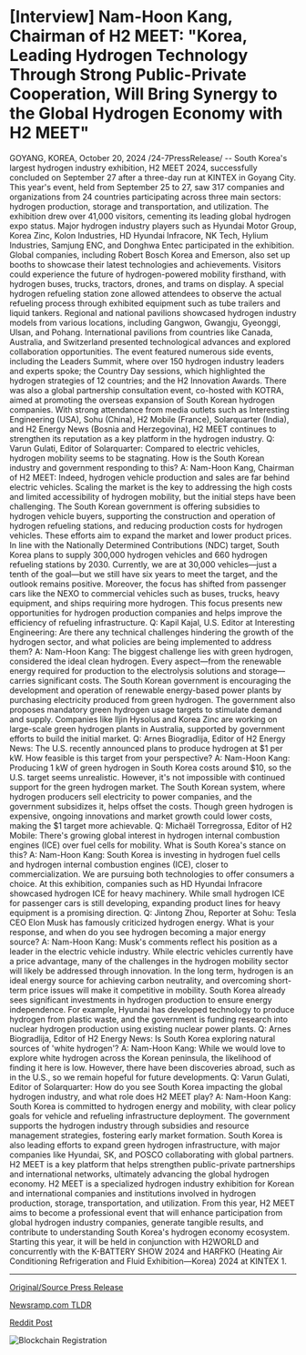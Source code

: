 # [Interview] Nam-Hoon Kang, Chairman of H2 MEET: "Korea, Leading Hydrogen Technology Through Strong Public-Private Cooperation, Will Bring Synergy to the Global Hydrogen Economy with H2 MEET"

GOYANG, KOREA, October 20, 2024 /24-7PressRelease/ -- South Korea's largest hydrogen industry exhibition, H2 MEET 2024, successfully concluded on September 27 after a three-day run at KINTEX in Goyang City.  This year's event, held from September 25 to 27, saw 317 companies and organizations from 24 countries participating across three main sectors: hydrogen production, storage and transportation, and utilization. The exhibition drew over 41,000 visitors, cementing its leading global hydrogen expo status.  Major hydrogen industry players such as Hyundai Motor Group, Korea Zinc, Kolon Industries, HD Hyundai Infracore, NK Tech, Hylium Industries, Samjung ENC, and Donghwa Entec participated in the exhibition. Global companies, including Robert Bosch Korea and Emerson, also set up booths to showcase their latest technologies and achievements.  Visitors could experience the future of hydrogen-powered mobility firsthand, with hydrogen buses, trucks, tractors, drones, and trams on display. A special hydrogen refueling station zone allowed attendees to observe the actual refueling process through exhibited equipment such as tube trailers and liquid tankers.  Regional and national pavilions showcased hydrogen industry models from various locations, including Gangwon, Gwangju, Gyeonggi, Ulsan, and Pohang. International pavilions from countries like Canada, Australia, and Switzerland presented technological advances and explored collaboration opportunities.  The event featured numerous side events, including the Leaders Summit, where over 150 hydrogen industry leaders and experts spoke; the Country Day sessions, which highlighted the hydrogen strategies of 12 countries; and the H2 Innovation Awards. There was also a global partnership consultation event, co-hosted with KOTRA, aimed at promoting the overseas expansion of South Korean hydrogen companies.  With strong attendance from media outlets such as Interesting Engineering (USA), Sohu (China), H2 Mobile (France), Solarquarter (India), and H2 Energy News (Bosnia and Herzegovina), H2 MEET continues to strengthen its reputation as a key platform in the hydrogen industry.  Q: Varun Gulati, Editor of Solarquarter: Compared to electric vehicles, hydrogen mobility seems to be stagnating. How is the South Korean industry and government responding to this?  A: Nam-Hoon Kang, Chairman of H2 MEET: Indeed, hydrogen vehicle production and sales are far behind electric vehicles. Scaling the market is the key to addressing the high costs and limited accessibility of hydrogen mobility, but the initial steps have been challenging.  The South Korean government is offering subsidies to hydrogen vehicle buyers, supporting the construction and operation of hydrogen refueling stations, and reducing production costs for hydrogen vehicles. These efforts aim to expand the market and lower product prices.  In line with the Nationally Determined Contributions (NDC) target, South Korea plans to supply 300,000 hydrogen vehicles and 660 hydrogen refueling stations by 2030. Currently, we are at 30,000 vehicles—just a tenth of the goal—but we still have six years to meet the target, and the outlook remains positive.  Moreover, the focus has shifted from passenger cars like the NEXO to commercial vehicles such as buses, trucks, heavy equipment, and ships requiring more hydrogen. This focus presents new opportunities for hydrogen production companies and helps improve the efficiency of refueling infrastructure.  Q: Kapil Kajal, U.S. Editor at Interesting Engineering: Are there any technical challenges hindering the growth of the hydrogen sector, and what policies are being implemented to address them?  A: Nam-Hoon Kang: The biggest challenge lies with green hydrogen, considered the ideal clean hydrogen. Every aspect—from the renewable energy required for production to the electrolysis solutions and storage—carries significant costs.  The South Korean government is encouraging the development and operation of renewable energy-based power plants by purchasing electricity produced from green hydrogen. The government also proposes mandatory green hydrogen usage targets to stimulate demand and supply.  Companies like Iljin Hysolus and Korea Zinc are working on large-scale green hydrogen plants in Australia, supported by government efforts to build the initial market.  Q: Arnes Biogradlija, Editor of H2 Energy News: The U.S. recently announced plans to produce hydrogen at $1 per kW. How feasible is this target from your perspective?  A: Nam-Hoon Kang: Producing 1 kW of green hydrogen in South Korea costs around $10, so the U.S. target seems unrealistic.  However, it's not impossible with continued support for the green hydrogen market. The South Korean system, where hydrogen producers sell electricity to power companies, and the government subsidizes it, helps offset the costs.  Though green hydrogen is expensive, ongoing innovations and market growth could lower costs, making the $1 target more achievable.  Q: Michaël Torregrossa, Editor of H2 Mobile: There's growing global interest in hydrogen internal combustion engines (ICE) over fuel cells for mobility. What is South Korea's stance on this?  A: Nam-Hoon Kang: South Korea is investing in hydrogen fuel cells and hydrogen internal combustion engines (ICE), closer to commercialization. We are pursuing both technologies to offer consumers a choice.  At this exhibition, companies such as HD Hyundai Infracore showcased hydrogen ICE for heavy machinery. While small hydrogen ICE for passenger cars is still developing, expanding product lines for heavy equipment is a promising direction.  Q: Jintong Zhou, Reporter at Sohu: Tesla CEO Elon Musk has famously criticized hydrogen energy. What is your response, and when do you see hydrogen becoming a major energy source?  A: Nam-Hoon Kang: Musk's comments reflect his position as a leader in the electric vehicle industry. While electric vehicles currently have a price advantage, many of the challenges in the hydrogen mobility sector will likely be addressed through innovation.  In the long term, hydrogen is an ideal energy source for achieving carbon neutrality, and overcoming short-term price issues will make it competitive in mobility. South Korea already sees significant investments in hydrogen production to ensure energy independence.  For example, Hyundai has developed technology to produce hydrogen from plastic waste, and the government is funding research into nuclear hydrogen production using existing nuclear power plants.  Q: Arnes Biogradlija, Editor of H2 Energy News: Is South Korea exploring natural sources of 'white hydrogen'?  A: Nam-Hoon Kang: While we would love to explore white hydrogen across the Korean peninsula, the likelihood of finding it here is low. However, there have been discoveries abroad, such as in the U.S., so we remain hopeful for future developments.  Q: Varun Gulati, Editor of Solarquarter: How do you see South Korea impacting the global hydrogen industry, and what role does H2 MEET play?  A: Nam-Hoon Kang: South Korea is committed to hydrogen energy and mobility, with clear policy goals for vehicle and refueling infrastructure deployment. The government supports the hydrogen industry through subsidies and resource management strategies, fostering early market formation.  South Korea is also leading efforts to expand green hydrogen infrastructure, with major companies like Hyundai, SK, and POSCO collaborating with global partners. H2 MEET is a key platform that helps strengthen public-private partnerships and international networks, ultimately advancing the global hydrogen economy.  H2 MEET is a specialized hydrogen industry exhibition for Korean and international companies and institutions involved in hydrogen production, storage, transportation, and utilization. From this year, H2 MEET aims to become a professional event that will enhance participation from global hydrogen industry companies, generate tangible results, and contribute to understanding South Korea's hydrogen economy ecosystem. Starting this year, it will be held in conjunction with H2WORLD and concurrently with the K-BATTERY SHOW 2024 and HARFKO (Heating Air Conditioning Refrigeration and Fluid Exhibition—Korea) 2024 at KINTEX 1. 

---

[Original/Source Press Release](https://www.24-7pressrelease.com/press-release/515414/interview-nam-hoon-kang-chairman-of-h2-meet-korea-leading-hydrogen-technology-through-strong-public-private-cooperation-will-bring-synergy-to-the-global-hydrogen-economy-with-h2-meet)
                    

[Newsramp.com TLDR](https://newsramp.com/curated-news/south-korea-s-h2-meet-2024-exhibition-draws-major-industry-players-and-global-interest/65724db1b56e41700267acc6f5b0c4df) 

 



[Reddit Post](https://www.reddit.com/r/eventNews/comments/1g91da4/south_koreas_h2_meet_2024_exhibition_draws_major/) 



![Blockchain Registration](https://cdn.newsramp.app/24-7PressRelease/qrcode/2410/21/icyGD3I.webp)
